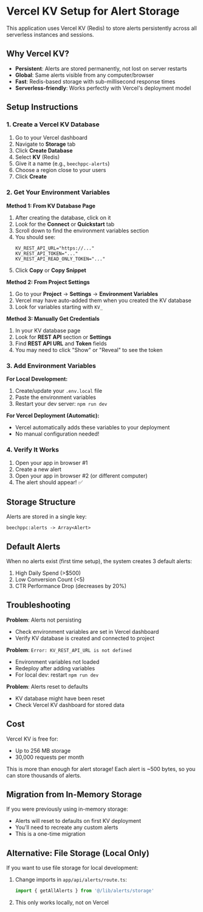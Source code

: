 # Vercel KV Setup for Alert Storage

This application uses Vercel KV (Redis) to store alerts persistently across all serverless instances and sessions.

## Why Vercel KV?

- **Persistent**: Alerts are stored permanently, not lost on server restarts
- **Global**: Same alerts visible from any computer/browser
- **Fast**: Redis-based storage with sub-millisecond response times
- **Serverless-friendly**: Works perfectly with Vercel's deployment model

## Setup Instructions

### 1. Create a Vercel KV Database

1. Go to your Vercel dashboard
2. Navigate to **Storage** tab
3. Click **Create Database**
4. Select **KV** (Redis)
5. Give it a name (e.g., `beechppc-alerts`)
6. Choose a region close to your users
7. Click **Create**

### 2. Get Your Environment Variables

**Method 1: From KV Database Page**
1. After creating the database, click on it
2. Look for the **Connect** or **Quickstart** tab
3. Scroll down to find the environment variables section
4. You should see:
   ```
   KV_REST_API_URL="https://..."
   KV_REST_API_TOKEN="..."
   KV_REST_API_READ_ONLY_TOKEN="..."
   ```
5. Click **Copy** or **Copy Snippet**

**Method 2: From Project Settings**
1. Go to your **Project** → **Settings** → **Environment Variables**
2. Vercel may have auto-added them when you created the KV database
3. Look for variables starting with `KV_`

**Method 3: Manually Get Credentials**
1. In your KV database page
2. Look for **REST API** section or **Settings**
3. Find **REST API URL** and **Token** fields
4. You may need to click "Show" or "Reveal" to see the token

### 3. Add Environment Variables

**For Local Development:**
1. Create/update your `.env.local` file
2. Paste the environment variables
3. Restart your dev server: `npm run dev`

**For Vercel Deployment (Automatic):**
- Vercel automatically adds these variables to your deployment
- No manual configuration needed!

### 4. Verify It Works

1. Open your app in browser #1
2. Create a new alert
3. Open your app in browser #2 (or different computer)
4. The alert should appear! ✅

## Storage Structure

Alerts are stored in a single key:
```
beechppc:alerts -> Array<Alert>
```

## Default Alerts

When no alerts exist (first time setup), the system creates 3 default alerts:
1. High Daily Spend (>$500)
2. Low Conversion Count (<5)
3. CTR Performance Drop (decreases by 20%)

## Troubleshooting

**Problem**: Alerts not persisting
- Check environment variables are set in Vercel dashboard
- Verify KV database is created and connected to project

**Problem**: `Error: KV_REST_API_URL is not defined`
- Environment variables not loaded
- Redeploy after adding variables
- For local dev: restart `npm run dev`

**Problem**: Alerts reset to defaults
- KV database might have been reset
- Check Vercel KV dashboard for stored data

## Cost

Vercel KV is free for:
- Up to 256 MB storage
- 30,000 requests per month

This is more than enough for alert storage! Each alert is ~500 bytes, so you can store thousands of alerts.

## Migration from In-Memory Storage

If you were previously using in-memory storage:
- Alerts will reset to defaults on first KV deployment
- You'll need to recreate any custom alerts
- This is a one-time migration

## Alternative: File Storage (Local Only)

If you want to use file storage for local development:
1. Change imports in `app/api/alerts/route.ts`:
   ```ts
   import { getAllAlerts } from '@/lib/alerts/storage'
   ```
2. This only works locally, not on Vercel
